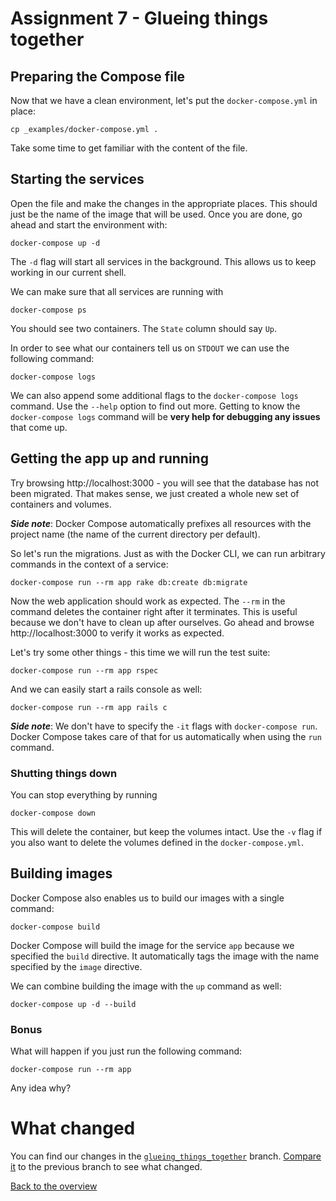 # Assignment 7 - Glueing things together

## Preparing the Compose file
Now that we have a clean environment, let's put the `docker-compose.yml` in place:
```
cp _examples/docker-compose.yml .
```

Take some time to get familiar with the content of the file.

## Starting the services
Open the file and make the changes in the appropriate places. This should just be the name of the image that will be used. Once you are done, go ahead and start the environment with:
```
docker-compose up -d
```

The `-d` flag will start all services in the background. This allows us to keep working in our current shell.

We can make sure that all services are running with
```
docker-compose ps
```
You should see two containers. The `State` column should say `Up`.

In order to see what our containers tell us on `STDOUT` we can use the following command:
```
docker-compose logs
```

We can also append some additional flags to the `docker-compose logs` command. Use the `--help` option to find out more. Getting to know the `docker-compose logs` command will be __very help for debugging any issues__ that come up.

## Getting the app up and running
Try browsing http://localhost:3000 - you will see that the database has not been migrated. That makes sense, we just created a whole new set of containers and volumes. 

__*Side note*__: Docker Compose automatically prefixes all resources with the project name (the name of the current directory per default).

So let's run the migrations. Just as with the Docker CLI, we can run arbitrary commands in the context of a service:
```
docker-compose run --rm app rake db:create db:migrate
```

Now the web application should work as expected. The `--rm` in the command deletes the container right after it terminates. This is useful because we don't have to clean up after ourselves. Go ahead and browse http://localhost:3000 to verify it works as expected.

Let's try some other things - this time we will run the test suite:
```
docker-compose run --rm app rspec
```

And we can easily start a rails console as well:
```
docker-compose run --rm app rails c
```

__*Side note*__: We don't have to specify the `-it` flags with `docker-compose run`. Docker Compose takes care of that for us automatically when using the `run` command.


### Shutting things down
You can stop everything by running
```
docker-compose down
```

This will delete the container, but keep the volumes intact. Use the `-v` flag if you also want to delete the volumes defined in the `docker-compose.yml`.

## Building images
Docker Compose also enables us to build our images with a single command:
```
docker-compose build
```

Docker Compose will build the image for the service `app` because we specified the `build` directive. It automatically tags the image with the name specified by the `image` directive.

We can combine building the image with the `up` command as well:
```
docker-compose up -d --build
```

### Bonus
What will happen if you just run the following command:
```
docker-compose run --rm app
```

Any idea why?

# What changed
You can find our changes in the [`glueing_things_together`](https://github.com/jfahrer/dockerizing_rails/tree/glueing_things_together) branch. [Compare it](https://github.com/jfahrer/dockerizing_rails/compare/utilizing_layers...glueing_things_together) to the previous branch to see what changed.

[Back to the overview](../README.md#assignments)
